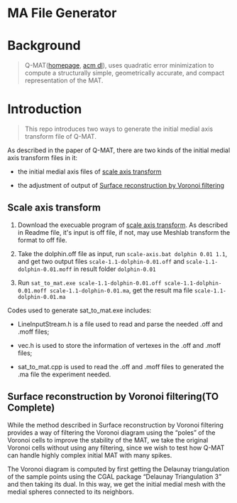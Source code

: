 MA File Generator
=====================

# Background

>Q-MAT([homepage](http://cgcad.thss.tsinghua.edu.cn/wangbin/qmat/qmat.html), [acm dl](http://dl.acm.org/citation.cfm?id=2753755)), uses quadratic error minimization to compute a structurally simple, geometrically accurate, and compact representation of the MAT.



# Introduction

> This repo introduces two ways to generate the initial medial axis transform file of Q-MAT.

As described in the paper of Q-MAT, there are two kinds of the initial medial axis transform files in it:

- the initial medial axis files of [scale axis transform](http://www.balintmiklos.com/scale-axis/algorithm_siggraph_2010.html)

- the adjustment of output of [Surface reconstruction by Voronoi filtering](http://dl.acm.org/citation.cfm?id=276889)

## Scale axis transform

1. Download the execuable program of [scale axis transform](https://storage.googleapis.com/google-code-archive-downloads/v2/code.google.com/mesecina/3d-scale-axis-r2.zip). As described in Readme file, it's input is off file, if not, may use Meshlab transform the format to off file. 

1. Take the dolphin.off file as input, run `scale-axis.bat dolphin 0.01 1.1`, and get two output files `scale-1.1-dolphin-0.01.off` and `scale-1.1-dolphin-0.01.moff` in result folder `dolphin-0.01`

1. Run `sat_to_mat.exe scale-1.1-dolphin-0.01.off scale-1.1-dolphin-0.01.moff scale-1.1-dolphin-0.01.ma`, get the result ma file `scale-1.1-dolphin-0.01.ma`

Codes used to generate sat_to_mat.exe includes:

- LineInputStream.h is a file used to read and parse the needed .off and .moff files;

- vec.h is used to store the information of vertexes in the .off and .moff files;

- sat_to_mat.cpp is used to read the .off and .moff files to generated the .ma file the experiment needed.


## Surface reconstruction by Voronoi filtering(TO Complete)

While the method described in Surface reconstruction by Voronoi filtering provides a way of filtering the Voronoi diagram using the “poles” of the Voronoi cells to improve the stability of the MAT, we take the original Voronoi cells without using any filtering, since we wish to test how Q-MAT can handle highly complex initial MAT with many spikes. 

The Voronoi diagram is computed by first getting the Delaunay triangulation of the sample points using the CGAL package “Delaunay Triangulation 3” and then taking its dual. In this way, we get the initial medial mesh with the medial spheres connected to its neighbors.



